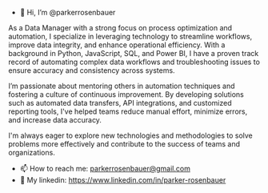 - 👋 Hi, I’m @parkerrosenbauer

As a Data Manager with a strong focus on process optimization and automation, I specialize in leveraging technology to streamline workflows, improve data integrity, and enhance operational efficiency. With a background in Python, JavaScript, SQL, and Power BI, I have a proven track record of automating complex data workflows and troubleshooting issues to ensure accuracy and consistency across systems.

I’m passionate about mentoring others in automation techniques and fostering a culture of continuous improvement. By developing solutions such as automated data transfers, API integrations, and customized reporting tools, I've helped teams reduce manual effort, minimize errors, and increase data accuracy.

I'm always eager to explore new technologies and methodologies to solve problems more effectively and contribute to the success of teams and organizations.

- 📫 How to reach me: parkerrosenbauer@gmail.com 
- 🧮 My linkedin: https://www.linkedin.com/in/parker-rosenbauer

<!---
parkerrosenbauer/parkerrosenbauer is a ✨ special ✨ repository because its `README.md` (this file) appears on your GitHub profile.
You can click the Preview link to take a look at your changes.
--->
